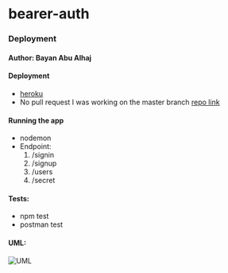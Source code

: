 # bearer-auth
### Deployment 

#### Author: Bayan Abu Alhaj

#### Deployment

* [heroku](https://ba-bearer-auth.herokuapp.com/)
* No pull request I was working on the master branch [repo link](https://github.com/BayanAbualhaj/bearer-auth)

#### Running the app
* nodemon 
* Endpoint:
    1. /signin 
    2. /signup
    3. /users
    4. /secret

#### Tests:
* npm test 
* postman test 

#### UML:

![UML]()